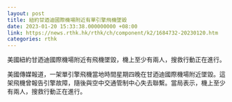```yaml
---
layout: post
title: 紐約甘迺迪國際機場附近有單引擎飛機墜毀
date: 2023-01-20 15:33:38.000000000 +08:00
link: https://news.rthk.hk/rthk/ch/component/k2/1684732-20230120.htm
categories: rthk
---
```


美國紐約甘迺迪國際機場附近有飛機墜毀，機上至少有兩人，搜救行動正在進行。

美國傳媒報道，一架單引擎飛機當地時間星期四晚在甘迺迪國際機場附近墜毀。這架飛機曾報告引擎故障，隨後與空中交通管制中心失去聯繫。當局表示，機上至少有兩人，搜救行動正在進行。
